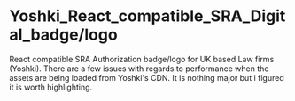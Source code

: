 # Yoshki_React_compatible_SRA_Digital_badge/logo
React compatible SRA Authorization badge/logo for UK based Law firms (Yoshki). There are a few issues with regards to performance when the assets are being loaded from Yoshki's CDN. It is nothing major but i figured it is worth highlighting. 
